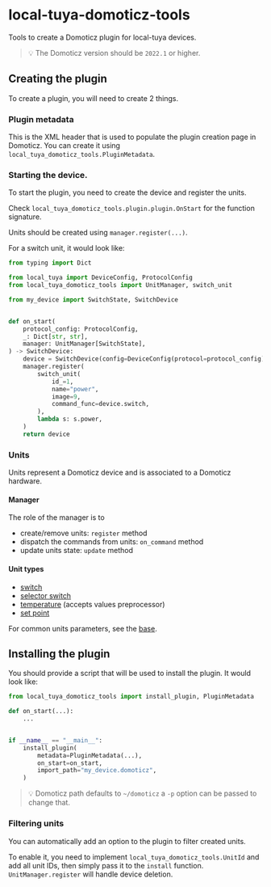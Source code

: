 # local-tuya-domoticz-tools
Tools to create a Domoticz plugin for local-tuya devices.
> 💡 The Domoticz version should be `2022.1` or higher.

## Creating the plugin
To create a plugin, you will need to create 2 things.

### Plugin metadata
This is the XML header that is used to populate the plugin creation page in Domoticz.
You can create it using `local_tuya_domoticz_tools.PluginMetadata`.

### Starting the device.
To start the plugin, you need to create the device and register the units.

Check `local_tuya_domoticz_tools.plugin.plugin.OnStart` for the function signature.

Units should be created using `manager.register(...)`.

For a switch unit, it would look like:
```python
from typing import Dict

from local_tuya import DeviceConfig, ProtocolConfig
from local_tuya_domoticz_tools import UnitManager, switch_unit

from my_device import SwitchState, SwitchDevice


def on_start(
    protocol_config: ProtocolConfig,
    _: Dict[str, str],
    manager: UnitManager[SwitchState],
) -> SwitchDevice:
    device = SwitchDevice(config=DeviceConfig(protocol=protocol_config))
    manager.register(
        switch_unit(
            id_=1,
            name="power",
            image=9,
            command_func=device.switch,
        ),
        lambda s: s.power,
    )
    return device
```

### Units
Units represent a Domoticz device and is associated to a Domoticz hardware.

#### Manager
The role of the manager is to
- create/remove units: `register` method
- dispatch the commands from units: `on_command` method
- update units state: `update` method

#### Unit types
- [switch](./units/switch.py)
- [selector switch](./units/selector_switch.py)
- [temperature](./units/temperature.py) (accepts values preprocessor)
- [set point](./units/set_point.py)

For common units parameters, see the [base](./units/base.py).

## Installing the plugin
You should provide a script that will be used to install the plugin.
It would look like:
```python
from local_tuya_domoticz_tools import install_plugin, PluginMetadata

def on_start(...):
    ...


if __name__ == "__main__":
    install_plugin(
        metadata=PluginMetadata(...),
        on_start=on_start,
        import_path="my_device.domoticz",
    )
```

> 💡 Domoticz path defaults to `~/domoticz` a `-p` option can be passed to change that.

### Filtering units
You can automatically add an option to the plugin to filter created units.

To enable it, you need to implement `local_tuya_domoticz_tools.UnitId` and add all unit IDs, then simply pass it to the `install` function. `UnitManager.register` will handle device deletion.